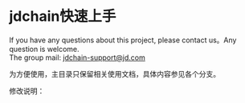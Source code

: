 jdchain快速上手
====
If you have any questions about this project, please contact us。Any question is welcome.  
The group mail: [jdchain-support@jd.com](jdchain-support@jd.com)

为方便使用，主目录只保留相关使用文档，具体内容参见各个分支。

修改说明：





